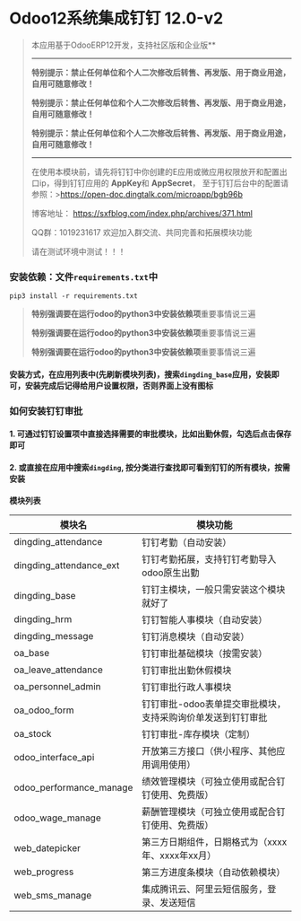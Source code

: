 # Odoo12系统集成钉钉  12.0-v2

> 本应用基于OdooERP12开发，支持社区版和企业版** 
> 
> -----------------------------------------------------------------------------
> **特别提示：禁止任何单位和个人二次修改后转售、再发版、用于商业用途，自用可随意修改！**
>
> **特别提示：禁止任何单位和个人二次修改后转售、再发版、用于商业用途，自用可随意修改！**
>
> **特别提示：禁止任何单位和个人二次修改后转售、再发版、用于商业用途，自用可随意修改！**
>
> -----------------------------------------------------------------------------
> 
> 在使用本模块前，请先将钉钉中你创建的E应用或微应用权限放开和配置出口ip，得到钉钉应用的 **AppKey**和 **AppSecret**， 至于钉钉后台中的配置请参照：>https://open-doc.dingtalk.com/microapp/bgb96b 
>
> 博客地址： https://sxfblog.com/index.php/archives/371.html
> 
> QQ群：1019231617 欢迎加入群交流、共同完善和拓展模块功能
>
> 请在测试环境中测试！！！

### 安装依赖：文件`requirements.txt`中

```ssh
pip3 install -r requirements.txt
```

> **特别强调要在运行odoo的python3中安装依赖项**重要事情说三遍
>
> **特别强调要在运行odoo的python3中安装依赖项**重要事情说三遍
>
> **特别强调要在运行odoo的python3中安装依赖项**重要事情说三遍


#### 安装方式，在应用列表中(先刷新模块列表)，搜索`dingding_base`应用，安装即可，安装完成后记得给用户设置权限，否则界面上没有图标

### 如何安装钉钉审批
#### 1. 可通过钉钉设置项中直接选择需要的审批模块，比如出勤休假，勾选后点击保存即可
#### 2. 或直接在应用中搜索`dingding`, 按分类进行查找即可看到钉钉的所有模块，按需安装

**模块列表**

| 模块名            | 模块功能                                                 |
| ----------------- | ------------------------------------------------------ |
| dingding_attendance         | 钉钉考勤（自动安装）                            |
| dingding_attendance_ext     | 钉钉考勤拓展，支持钉钉考勤导入odoo原生出勤         |
| dingding_base               | 钉钉主模块，一般只需安装这个模块就好了             |
| dingding_hrm                | 钉钉智能人事模块（自动安装）                      |
| dingding_message            | 钉钉消息模块（自动安装）                         |
| oa_base                     | 钉钉审批基础模块（按需安装）                      |
| oa_leave_attendance         | 钉钉审批出勤休假模块                             |
| oa_personnel_admin          | 钉钉审批行政人事模块                             |
| oa_odoo_form                | 钉钉审批-odoo表单提交审批模块，支持采购询价单发送到钉钉审批 |
| oa_stock                    | 钉钉审批-库存模块（定制）                         |
| odoo_interface_api          | 开放第三方接口（供小程序、其他应用调用使用）         |
| odoo_performance_manage     | 绩效管理模块（可独立使用或配合钉钉使用、免费版）     |
| odoo_wage_manage            | 薪酬管理模块（可独立使用或配合钉钉使用、免费版）     |
| web_datepicker              | 第三方日期组件，日期格式为（xxxx年、xxxx年xx月）    |
| web_progress                | 第三方进度条模块（自动依赖模块）                   |
| web_sms_manage              | 集成腾讯云、阿里云短信服务，登录、发送短信           |


